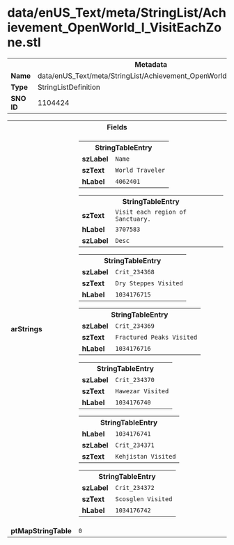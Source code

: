 <h1>data/enUS_Text/meta/StringList/Achievement_OpenWorld_I_VisitEachZone.stl</h1><table><tr><th colspan="100%">Metadata</th></tr><tr><td><b>Name</b></td><td>data/enUS_Text/meta/StringList/Achievement_OpenWorld_I_VisitEachZone.stl</td></tr><tr><td><b>Type</b></td><td>StringListDefinition</td></tr><tr><td><b>SNO ID</b></td><td>1104424</td></tr></table>

<table><tr><th colspan="100%">Fields</th></tr><tr><td><b>arStrings</b></td><td><table><tr><th colspan="100%">StringTableEntry</th></tr><tr><td><b>szLabel</b></td><td><code>Name</code></td></tr><tr><td><b>szText</b></td><td><code>World Traveler</code></td></tr><tr><td><b>hLabel</b></td><td><code>4062401</code></td></tr></table>


<table><tr><th colspan="100%">StringTableEntry</th></tr><tr><td><b>szText</b></td><td><code>Visit each region of Sanctuary.</code></td></tr><tr><td><b>hLabel</b></td><td><code>3707583</code></td></tr><tr><td><b>szLabel</b></td><td><code>Desc</code></td></tr></table>


<table><tr><th colspan="100%">StringTableEntry</th></tr><tr><td><b>szLabel</b></td><td><code>Crit_234368</code></td></tr><tr><td><b>szText</b></td><td><code>Dry Steppes Visited</code></td></tr><tr><td><b>hLabel</b></td><td><code>1034176715</code></td></tr></table>


<table><tr><th colspan="100%">StringTableEntry</th></tr><tr><td><b>szLabel</b></td><td><code>Crit_234369</code></td></tr><tr><td><b>szText</b></td><td><code>Fractured Peaks Visited</code></td></tr><tr><td><b>hLabel</b></td><td><code>1034176716</code></td></tr></table>


<table><tr><th colspan="100%">StringTableEntry</th></tr><tr><td><b>szLabel</b></td><td><code>Crit_234370</code></td></tr><tr><td><b>szText</b></td><td><code>Hawezar Visited</code></td></tr><tr><td><b>hLabel</b></td><td><code>1034176740</code></td></tr></table>


<table><tr><th colspan="100%">StringTableEntry</th></tr><tr><td><b>hLabel</b></td><td><code>1034176741</code></td></tr><tr><td><b>szLabel</b></td><td><code>Crit_234371</code></td></tr><tr><td><b>szText</b></td><td><code>Kehjistan Visited</code></td></tr></table>


<table><tr><th colspan="100%">StringTableEntry</th></tr><tr><td><b>szLabel</b></td><td><code>Crit_234372</code></td></tr><tr><td><b>szText</b></td><td><code>Scosglen Visited</code></td></tr><tr><td><b>hLabel</b></td><td><code>1034176742</code></td></tr></table>


</td></tr><tr><td><b>ptMapStringTable</b></td><td><code>0</code></td></tr></table>

